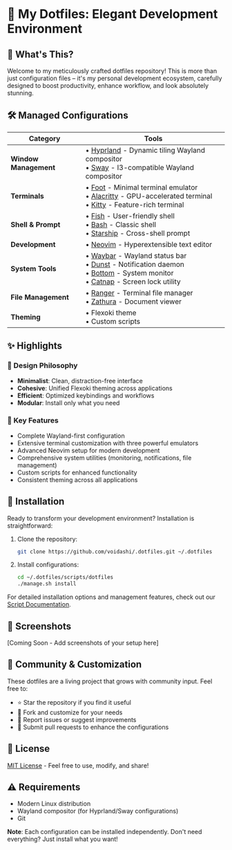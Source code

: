 # 🌟 My Dotfiles: Elegant Development Environment

## 🚀 What's This?

Welcome to my meticulously crafted dotfiles repository! This is more than just configuration files – it's my personal development ecosystem, carefully designed to boost productivity, enhance workflow, and look absolutely stunning.

## 🛠️ Managed Configurations

| Category | Tools |
|----------|-------|
| **Window Management** | • [Hyprland](https://hyprland.org/) - Dynamic tiling Wayland compositor<br>• [Sway](https://swaywm.org/) - I3-compatible Wayland compositor |
| **Terminals** | • [Foot](https://codeberg.org/dnkl/foot) - Minimal terminal emulator<br>• [Alacritty](https://alacritty.org/) - GPU-accelerated terminal<br>• [Kitty](https://sw.kovidgoyal.net/kitty/) - Feature-rich terminal |
| **Shell & Prompt** | • [Fish](https://fishshell.com/) - User-friendly shell<br>• [Bash](https://www.gnu.org/software/bash/) - Classic shell<br>• [Starship](https://starship.rs/) - Cross-shell prompt |
| **Development** | • [Neovim](https://neovim.io/) - Hyperextensible text editor |
| **System Tools** | • [Waybar](https://github.com/Alexays/Waybar) - Wayland status bar<br>• [Dunst](https://dunst-project.org/) - Notification daemon<br>• [Bottom](https://github.com/ClementTsang/bottom) - System monitor<br>• [Catnap](https://github.com/rossy/catnap) - Screen lock utility |
| **File Management** | • [Ranger](https://ranger.github.io/) - Terminal file manager<br>• [Zathura](https://pwmt.org/projects/zathura/) - Document viewer |
| **Theming** | • Flexoki theme<br>• Custom scripts |

## ✨ Highlights

### 🎨 Design Philosophy
- **Minimalist**: Clean, distraction-free interface
- **Cohesive**: Unified Flexoki theming across applications
- **Efficient**: Optimized keybindings and workflows
- **Modular**: Install only what you need

### 🎯 Key Features
- Complete Wayland-first configuration
- Extensive terminal customization with three powerful emulators
- Advanced Neovim setup for modern development
- Comprehensive system utilities (monitoring, notifications, file management)
- Custom scripts for enhanced functionality
- Consistent theming across all applications

## 🔧 Installation

Ready to transform your development environment? Installation is straightforward:

1. Clone the repository:
   ```bash
   git clone https://github.com/voidashi/.dotfiles.git ~/.dotfiles
   ```

2. Install configurations:
   ```bash
   cd ~/.dotfiles/scripts/dotfiles
   ./manage.sh install
   ```

For detailed installation options and management features, check out our [Script Documentation](/scripts/dotfiles/README.md).

## 📸 Screenshots

[Coming Soon - Add screenshots of your setup here]

## 🤝 Community & Customization

These dotfiles are a living project that grows with community input. Feel free to:
- ⭐ Star the repository if you find it useful
- 🍴 Fork and customize for your needs
- 🐛 Report issues or suggest improvements
- 🎁 Submit pull requests to enhance the configurations

## 📄 License

[MIT License](LICENSE) - Feel free to use, modify, and share!

## ⚠️ Requirements

- Modern Linux distribution
- Wayland compositor (for Hyprland/Sway configurations)
- Git

**Note**: Each configuration can be installed independently. Don't need everything? Just install what you want!
